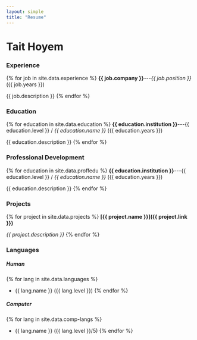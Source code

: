 ```yaml
---
layout: simple
title: "Resume"
---
```

# Tait Hoyem


### Experience
{% for job in site.data.experience %}
  **{{ job.company }}**---*{{ job.position }}* ({{ job.years }})
  
  {{ job.description }}
{% endfor %}

### Education
{% for education in site.data.education %}
  **{{ education.institution }}**---{{ education.level }} / *{{ education.name }}* ({{ education.years }})

  {{ education.description }}
{% endfor %}

### Professional Development
{% for education in site.data.proffedu %}
  **{{ education.institution }}**---{{ education.level }} / *{{ education.name }}* ({{ education.years }})

  {{ education.description }}
{% endfor %}

### Projects
{% for project in site.data.projects %}
  **[{{ project.name }}]({{ project.link }})**

  *{{ project.description }}*
{% endfor %}
### Languages
##### Human
{% for lang in site.data.languages %}
  * {{ lang.name }} ({{ lang.level }})
{% endfor %}
##### Computer
{% for lang in site.data.comp-langs %}
  * {{ lang.name }} ({{ lang.level }}/5)
{% endfor %}
